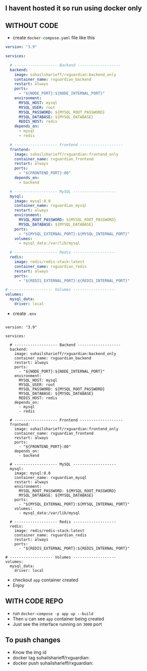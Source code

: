 ## I havent hosted it so run using docker only

## WITHOUT CODE
- create `docker-compose.yaml` file like this
```yaml
version: "3.9"

services:

  # ------------------- Backend -------------------
  backend:
    image: suhailsharieff/rxguardian:backend_only
    container_name: rxguardian_backend
    restart: always
    ports:
      - "${NODE_PORT}:${NODE_INTERNAL_PORT}"
    environment:
      MYSQL_HOST: mysql
      MYSQL_USER: root
      MYSQL_PASSWORD: ${MYSQL_ROOT_PASSWORD}
      MYSQL_DATABASE: ${MYSQL_DATABASE}
      REDIS_HOST: redis
    depends_on:
      - mysql
      - redis

  # ------------------- Frontend -------------------
  frontend:
    image: suhailsharieff/rxguardian:frontend_only
    container_name: rxguardian_frontend
    restart: always
    ports:
      - "${FRONTEND_PORT}:80"
    depends_on:
      - backend

  # ------------------- MySQL -------------------
  mysql:
    image: mysql:8.0
    container_name: rxguardian_mysql
    restart: always
    environment:
      MYSQL_ROOT_PASSWORD: ${MYSQL_ROOT_PASSWORD}
      MYSQL_DATABASE: ${MYSQL_DATABASE}
    ports:
      - "${MYSQL_EXTERNAL_PORT}:${MYSQL_INTERNAL_PORT}"
    volumes:
      - mysql_data:/var/lib/mysql

  # ------------------- Redis -------------------
  redis:
    image: redis/redis-stack:latest
    container_name: rxguardian_redis
    restart: always
    ports:
      - "${REDIS_EXTERNAL_PORT}:${REDIS_INTERNAL_PORT}"

# ------------------- Volumes -------------------
volumes:
  mysql_data:
    driver: local

```
- create `.env`
```.env

version: "3.9"

services:

  # ------------------- Backend -------------------
  backend:
    image: suhailsharieff/rxguardian:backend_only
    container_name: rxguardian_backend
    restart: always
    ports:
      - "${NODE_PORT}:${NODE_INTERNAL_PORT}"
    environment:
      MYSQL_HOST: mysql
      MYSQL_USER: root
      MYSQL_PASSWORD: ${MYSQL_ROOT_PASSWORD}
      MYSQL_DATABASE: ${MYSQL_DATABASE}
      REDIS_HOST: redis
    depends_on:
      - mysql
      - redis

  # ------------------- Frontend -------------------
  frontend:
    image: suhailsharieff/rxguardian:frontend_only
    container_name: rxguardian_frontend
    restart: always
    ports:
      - "${FRONTEND_PORT}:80"
    depends_on:
      - backend

  # ------------------- MySQL -------------------
  mysql:
    image: mysql:8.0
    container_name: rxguardian_mysql
    restart: always
    environment:
      MYSQL_ROOT_PASSWORD: ${MYSQL_ROOT_PASSWORD}
      MYSQL_DATABASE: ${MYSQL_DATABASE}
    ports:
      - "${MYSQL_EXTERNAL_PORT}:${MYSQL_INTERNAL_PORT}"
    volumes:
      - mysql_data:/var/lib/mysql

  # ------------------- Redis -------------------
  redis:
    image: redis/redis-stack:latest
    container_name: rxguardian_redis
    restart: always
    ports:
      - "${REDIS_EXTERNAL_PORT}:${REDIS_INTERNAL_PORT}"

# ------------------- Volumes -------------------
volumes:
  mysql_data:
    driver: local

```
- checkout `app` container created
- Enjoy
## WITH CODE REPO
- run `docker-compose -p app up --build`
- Then u can see `app` container being created
- Just see the interface running on `3000` port



## To push changes
- Know the img id
- docker tag <imgid> suhailsharieff/rxguardian:<tagName>
- docker push suhailsharieff/rxguardian:<tagName>
